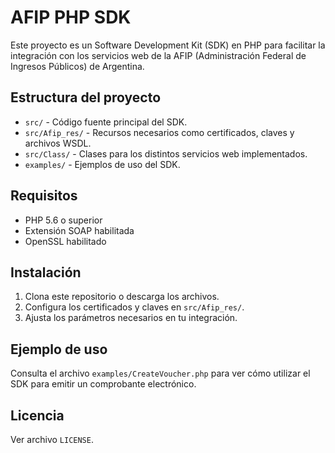 # AFIP PHP SDK

Este proyecto es un Software Development Kit (SDK) en PHP para facilitar la integración con los servicios web de la AFIP (Administración Federal de Ingresos Públicos) de Argentina.

## Estructura del proyecto
- `src/` - Código fuente principal del SDK.
- `src/Afip_res/` - Recursos necesarios como certificados, claves y archivos WSDL.
- `src/Class/` - Clases para los distintos servicios web implementados.
- `examples/` - Ejemplos de uso del SDK.

## Requisitos
- PHP 5.6 o superior
- Extensión SOAP habilitada
- OpenSSL habilitado

## Instalación
1. Clona este repositorio o descarga los archivos.
2. Configura los certificados y claves en `src/Afip_res/`.
3. Ajusta los parámetros necesarios en tu integración.

## Ejemplo de uso
Consulta el archivo `examples/CreateVoucher.php` para ver cómo utilizar el SDK para emitir un comprobante electrónico.

## Licencia
Ver archivo `LICENSE`.
